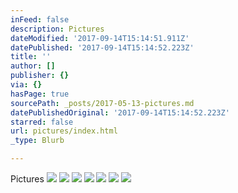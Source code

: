 ```yaml
---
inFeed: false
description: Pictures
dateModified: '2017-09-14T15:14:51.911Z'
datePublished: '2017-09-14T15:14:52.223Z'
title: ''
author: []
publisher: {}
via: {}
hasPage: true
sourcePath: _posts/2017-05-13-pictures.md
datePublishedOriginal: '2017-09-14T15:14:52.223Z'
starred: false
url: pictures/index.html
_type: Blurb

---
```

Pictures
![](https://the-grid-user-content.s3-us-west-2.amazonaws.com/c289e058-901a-46b5-9ad2-29efb434d68d.png)
![](https://the-grid-user-content.s3-us-west-2.amazonaws.com/cb736c26-4bfc-4e53-b18b-8c993e918032.png)
![](https://the-grid-user-content.s3-us-west-2.amazonaws.com/b8f37dc6-dce3-4f0c-8280-82c150ef0912.png)
![](https://s3-us-west-2.amazonaws.com/the-grid-img/p/82c5f6a2fcafc68af7ab08185652dac7639b6a92.png)
![](https://the-grid-user-content.s3-us-west-2.amazonaws.com/83f57044-7e67-474d-b1c3-f8e5f04c9b2f.png)
![](https://s3-us-west-2.amazonaws.com/the-grid-img/p/ab043ff42dd55bc2e53d2ed89dc9e1f645d392c7.png)
![](https://the-grid-user-content.s3-us-west-2.amazonaws.com/e0bf3087-8443-4a9a-b4c4-ef41b1b24773.png)